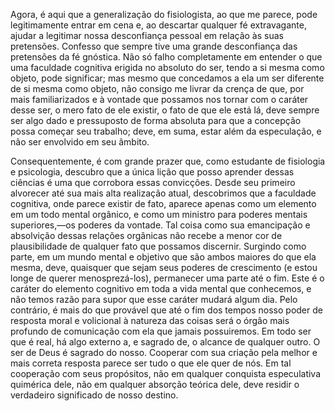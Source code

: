 Agora, é aqui que a generalização do fisiologista, ao que me parece, pode legitimamente entrar em cena e, ao descartar qualquer fé extravagante, ajudar a legitimar nossa desconfiança pessoal em relação às suas pretensões. Confesso que sempre tive uma grande desconfiança das pretensões da fé gnóstica. Não só falho completamente em entender o que uma faculdade cognitiva erigida no absoluto do ser, tendo a si mesma como objeto, pode significar; mas mesmo que concedamos a ela um ser diferente de si mesma como objeto, não consigo me livrar da crença de que, por mais familiarizados e à vontade que possamos nos tornar com o caráter desse ser, o mero fato de ele existir, o fato de que ele está lá, deve sempre ser algo dado e pressuposto de forma absoluta para que a concepção possa começar seu trabalho; deve, em suma, estar além da especulação, e não ser envolvido em seu âmbito.

Consequentemente, é com grande prazer que, como estudante de fisiologia e psicologia, descubro que a única lição que posso aprender dessas ciências é uma que corrobora essas convicções. Desde seu primeiro alvorecer até sua mais alta realização atual, descobrimos que a faculdade cognitiva, onde parece existir de fato, aparece apenas como um elemento em um todo mental orgânico, e como um ministro para poderes mentais superiores,—os poderes da vontade. Tal coisa como sua emancipação e absolvição dessas relações orgânicas não recebe a menor cor de plausibilidade de qualquer fato que possamos discernir. Surgindo como parte, em um mundo mental e objetivo que são ambos maiores do que ela mesma, deve, quaisquer que sejam seus poderes de crescimento (e estou longe de querer menosprezá-los), permanecer uma parte até o fim. Este é o caráter do elemento cognitivo em toda a vida mental que conhecemos, e não temos razão para supor que esse caráter mudará algum dia. Pelo contrário, é mais do que provável que até o fim dos tempos nosso poder de resposta moral e volicional à natureza das coisas será o órgão mais profundo de comunicação com ela que jamais possuiremos. Em todo ser que é real, há algo externo a, e sagrado de, o alcance de qualquer outro. O ser de Deus é sagrado do nosso. Cooperar com sua criação pela melhor e mais correta resposta parece ser tudo o que ele quer de nós. Em tal cooperação com seus propósitos, não em qualquer conquista especulativa quimérica dele, não em qualquer absorção teórica dele, deve residir o verdadeiro significado de nosso destino.